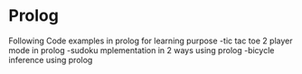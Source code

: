 # Prolog

Following Code examples in prolog for learning purpose
-tic tac toe 2 player mode in prolog
-sudoku mplementation in 2 ways using prolog
-bicycle inference using prolog

